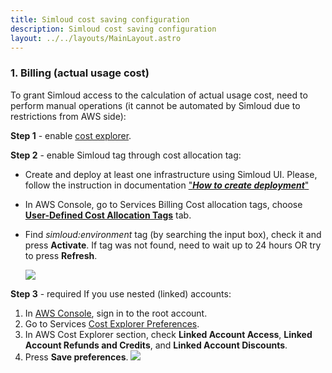 ```yaml
---
title: Simloud cost saving configuration
description: Simloud cost saving configuration
layout: ../../layouts/MainLayout.astro
---
```



### 1. Billing (actual usage cost)     
To grant Simloud access to the calculation of actual usage cost, need to perform manual operations (it cannot be automated by Simloud due to restrictions from AWS side):
   
**Step 1** - enable [cost explorer](https://docs.aws.amazon.com/awsaccountbilling/latest/aboutv2/ce-enable.html).

**Step 2** - enable Simloud tag through cost allocation tag:
- Create and deploy at least one infrastructure using Simloud UI. Please, follow the instruction in documentation ["_**How to create deployment**_"](/en/create-deployment/)
- In AWS Console, go to Services Billing Cost allocation tags, choose **[User-Defined Cost Allocation Tags](https://console.aws.amazon.com/billing/home#/preferences/tags)** tab.
- Find _simloud:environment_ tag (by searching the input box), check it and press **Activate**.
   If tag was not found, need to wait up to 24 hours OR try to press **Refresh**.

   ![](/img/cost-saving/configuration/2.png)


**Step 3** - required If you use nested (linked) accounts:
1.  In [AWS Console](https://console.aws.amazon.com/cost-management/home#/settings), sign in to the root account.
2.  Go to Services [Cost Explorer Preferences](https://us-east-1.console.aws.amazon.com/cost-management/home?region=us-east-1&skipRegion=true#/settings).
3.  In AWS Cost Explorer section, check **Linked Account Access**, **Linked Account Refunds and Credits**, and **Linked Account Discounts**.
4.  Press **Save preferences**.
    ![](/img/aws/enable-cost-explorer/image3.png)

    